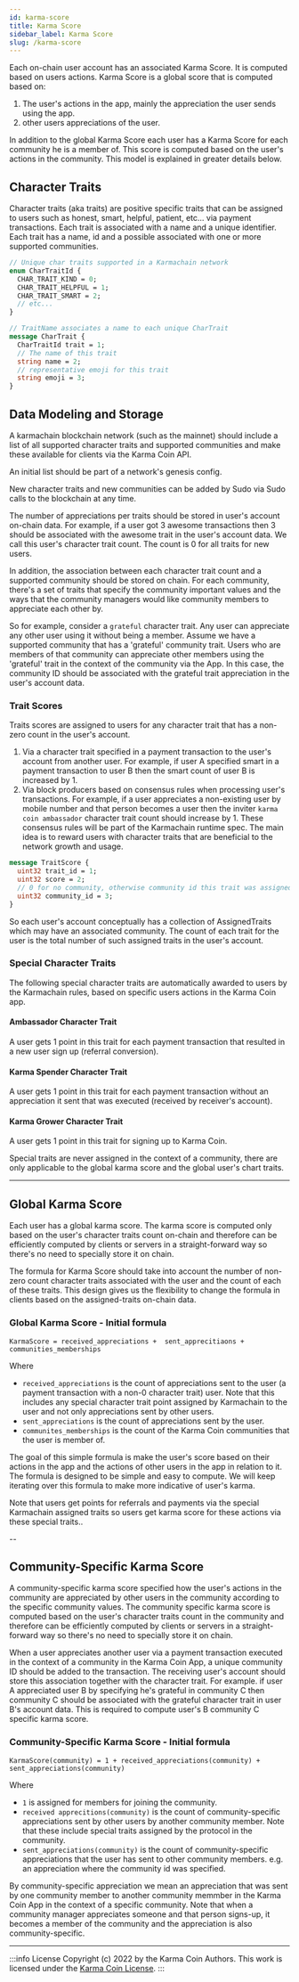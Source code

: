 ```yaml
---
id: karma-score
title: Karma Score
sidebar_label: Karma Score
slug: /karma-score
---
```


Each on-chain user account has an associated Karma Score. It is computed based on users actions. Karma Score is a global score that is computed based on:

1. The user's actions in the app, mainly the appreciation the user sends using the app. 
2. other users appreciations of the user. 

In addition to the global Karma Score each user has a Karma Score for each community he is a member of. This score is computed based on the user's actions in the community. This model is explained in greater details below.

## Character Traits
Character traits (aka traits) are positive specific traits that can be assigned to users such as honest, smart, helpful, patient, etc... via payment transactions. Each trait is associated with a name and a unique identifier. Each trait has a name, id and a possible associated with one or more supported communities.

```protobuf
// Unique char traits supported in a Karmachain network
enum CharTraitId {
  CHAR_TRAIT_KIND = 0;
  CHAR_TRAIT_HELPFUL = 1;
  CHAR_TRAIT_SMART = 2;
  // etc...
}

// TraitName associates a name to each unique CharTrait
message CharTrait {
  CharTraitId trait = 1;
  // The name of this trait
  string name = 2;
  // representative emoji for this trait
  string emoji = 3;
}
```

## Data Modeling and Storage
A karmachain blockchain network (such as the mainnet) should include a list of all supported character traits and supported communities and make these available for clients via the Karma Coin API. 

An initial list should be part of a network's genesis config. 

New character traits and new communities can be added by Sudo via Sudo calls to the blockchain at any time.

The number of appreciations per traits should be stored in user's account on-chain data. For example, if a user got 3 awesome transactions then 3 should be associated with the awesome trait in the user's account data.
We call this user's character trait count. The count is 0 for all traits for new users.

In addition, the association between each character trait count and a supported community should be stored on chain. For each community, there's a set of traits that specify the community important values and the ways that the community managers would like community members to appreciate each other by. 

So for example, consider a `grateful` character trait. Any user can appreciate any other user using it without being a member. Assume we have a supported community that has a 'grateful' community trait. Users who are members of that community can appreciate other members using the 'grateful' trait in the context of the community via the App. In this case, the community ID should be associated with the grateful trait appreciation in the user's account data. 

### Trait Scores
Traits scores are assigned to users for any character trait that has a non-zero count in the user's account.

1. Via a character trait specified in a payment transaction to the user's account from another user. For example, if user A specified smart in a payment transaction to user B then the smart count of user B is increased by 1.
2. Via block producers based on consensus rules when processing user's transactions. For example, if a user appreciates a non-existing user by mobile number and that person becomes a user then the inviter `karma coin ambassador` character trait count should increase by 1. These consensus rules will be part of the Karmachain runtime spec. The main idea is to reward users with character traits that are beneficial to the network growth and usage.

```protobuf
message TraitScore {
  uint32 trait_id = 1;
  uint32 score = 2;
  // 0 for no community, otherwise community id this trait was assigned
  uint32 community_id = 3;
}

```

So each user's account conceptually has a collection of AssignedTraits which may have an associated community. The count of each trait for the user is the total number of such assigned traits in the user's account. 

### Special Character Traits
The following special character traits are automatically awarded to users by the Karmachain rules, based on specific users actions in the Karma Coin app.

#### Ambassador Character Trait
A user gets 1 point in this trait for each payment transaction that resulted in a new user sign up (referral conversion).

#### Karma Spender Character Trait
A user gets 1 point in this trait for each payment transaction without an appreciation it sent that was executed (received by receiver's account).

#### Karma Grower Character Trait
A user gets 1 point in this trait for signing up to Karma Coin.

Special traits are never assigned in the context of a community, there are only applicable to the global karma score and the global user's chart traits.

---

## Global Karma Score
Each user has a global karma score. The karma score is computed only based on the user's character traits count on-chain and therefore can be efficiently computed by clients or servers in a straight-forward way so  there's no need to specially store it on chain.

The formula for Karma Score should take into account the number of non-zero count character traits associated with the user and the count of each of these traits. This design gives us the flexibility to change the formula in clients based on the assigned-traits on-chain data.

### Global Karma Score - Initial formula

`KarmaScore = received_appreciations +  sent_apprecitiaons + communities_memberships`

Where
- `received_appreciations` is the count of appreciations sent to the user (a payment transaction with a non-0 character trait) user. Note that this includes any special character trait point assigned by Karmachain to the user and not only appreciations sent by other users.
- `sent_appreciations` is the count of appreciations sent by the user.
- `communites_memberships` is the count of the Karma Coin communities that the user is member of.

The goal of this simple formula is make the user's score based on their actions in the app and the actions of other users in the app in relation to it. The formula is designed to be simple and easy to compute. We will keep iterating over this formula to make more indicative of user's karma. 

Note that users get points for referrals and payments via the special Karmachain assigned traits so users get karma score for these actions via these special traits..


-- 
## Community-Specific Karma Score
A community-specific karma score specified how the user's actions in the community are appreciated by other users in the community according to the specific community values. The community specific karma score is computed based on the user's character traits count in the community and therefore can be efficiently computed by clients or servers in a straight-forward way so  there's no need to specially store it on chain.

When a user appreciates another user via a payment transaction executed in the context of a community in the Karma Coin App, a unique community ID should be added to the transaction. The receiving user's account should store this association together with the character trait. For example. if user A appreciated user B by specifying he's grateful in community C then community C should be associated with the grateful character trait in user B's account data. This is required to compute user's B community C specific karma score.

### Community-Specific Karma Score - Initial formula

`KarmaScore(community) = 1 + received_appreciations(community) + sent_appreciations(community)`

Where 
- `1` is assigned for members for joining the community.
- `received apprecitions(community)` is the count of community-specific appreciations sent by other users by another community member. Note that these include special traits assigned by the protocol in the community.
- `sent_appreciations(community)` is the count of community-specific appreciations that the user has sent to other community members. e.g. an appreciation where the community id was specified.

By community-specific appreciation we mean an appreciation that was sent by one community member to another community memmber in the Karma Coin App in the context of a specific community. Note that when a community manager appreciates someone and that person signs-up, it becomes a member of the community and the appreciation is also community-specific.

---
:::info License
Copyright (c) 2022 by the Karma Coin Authors. This work is licensed under the [Karma Coin License](/docs/license).
:::